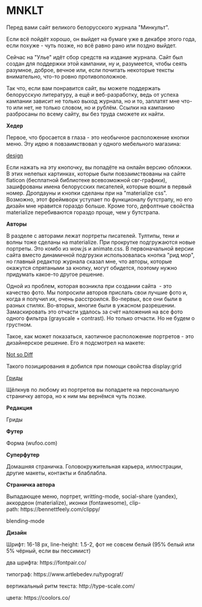 <h1>MNKLT
</h1><p>Перед вами сайт великого белорусского журнала "Минкульт".&nbsp;</p><p>Если всё пойдёт хорошо, он выйдет на бумаге уже в декабре этого года, если похуже - чуть позже, но всё равно рано или поздно выйдет.&nbsp;</p><p>Сейчас на "Улье" идёт сбор средств на издание журнала. Сайт был создан для поддержки этой кампании, ну и, разумеется, чтобы сеять разумное, доброе, вечное или, если почитать некоторые тексты внимательно, что-то ровно противоположное.</p><p>Так что, если вам понравится сайт, вы можете поддержать белорусскую литературу, а ещё и веб-разработку, ведь от успеха кампании зависит не только выход журнала, но и то, заплатят мне что-то или нет, не только словом, но и рублём. Ссылки на кампанию разбросаны по всему сайту, вы без труда сможете их найти.</p><p><b>Хедер</b></p><p>Первое, что бросается в глаза - это необычное расположение кнопки меню. Эту идею я повзаимствовал у одного мебельного магазина:</p><p><a href="/">design</a></p><p>Если нажать на эту кнопочку, вы попадёте на онлайн версию обложки. В этих нелепых картинках, которые были повзаимствованы на сайте flaticon (бесплатной библиотеке всевозможной свг-графики), зашифрованы имена белорусских писателей, которые вошли в первый номер. Дропдауны и кнопки сделаны при на "materialize css". Возможно, этот фреймворк уступает по функционалу бутстрапу, но его дизайн мне нравится гораздо больше. Кроме того, дефолтные свойства materialize перебиваются гораздо проще, чем у бутстрапа.<br></p><p><b>Авторы</b></p><p>В разделе с авторами лежат портреты писателей. Тултипы, тени и волны тоже сделаны на materialize. При прокрутке подгружаются новые портреты. Это комбо из wow.js и animate.css. В первоначальной версии сайта вместо динамичной подгрузки использовалась кнопка "рид мор", но главный редактор журнала сказал мне, что авторы, которые окажутся спрятаными за кнопку, могут обидется, поэтому нужно придумать какое-то другое решение.&nbsp;<br></p><p>Одной из проблем, которая возникла при создании сайта&nbsp; - это качество фото. Мы попросили авторов прислать свои лучшие фото и, когда я получил их, очень расстроился. Во-первых, все они были в разных стилях. Во-вторых, многие были в ужасном разрешении. Замаскировать это отчасти удалось за счёт наложения на все фото одного фильтра (grayscale + contrast). Но только отчасти. Но не будем о грустном.</p><p>Такое, как может показаться, хаотичное расположение портретов - это дизайнерское решение. Его я подсмотрел на макете:</p><p><a href="/">Not so Diff</a></p><p>Такого позицирования я добился при помощи свойства display:grid</p><p><a href="/">Гриды</a></p><p>Щёлкнув по любому из портретов вы попадаете на персональную страничку автора, но к ним мы вернёмся чуть позже.<br></p><p><b>Редакция</b></p><p>Гриды</p><p><b>Футер</b></p><p>Форма (wufoo.com)</p><p><b>Суперфутер</b></p><p>Домашняя страничка. Головокружительная карьера, иллюстрации, другие макеты, контакты и блаблабла.</p><p><b>Страничка автора</b></p><p>Выпадающее меню, портрет, writting-mode, social-share (yandex), аккордеон (materialize), иконки (fontawesome), clip-path:&nbsp;https://bennettfeely.com/clippy/</p><p>blending-mode</p><p><b>Дизайн</b></p><p>Шрифт: 16-18 px, line-height: 1.5-2, фот не совсем белый (95% белый или 5% чёрный, если вы пессимист)</p><p>два шрифта:&nbsp;https://fontpair.co/&nbsp;</p><p>типограф:&nbsp;https://www.artlebedev.ru/typograf/</p><p>вертикальный ритм текста:&nbsp;http://type-scale.com/</p><p>цвета:&nbsp;https://coolors.co/</p>
